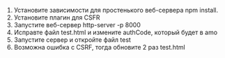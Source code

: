 1) Установите зависимости для простенького веб-сервера npm install.
2) Установите плагин для CSFR
3) Запустите веб-сервер http-server -p 8000
4) Исправте файл test.html и измените authCode, который будет в amo
5) Запустите сервер и откройте файл test
6) Возможна ошибка с CSRF, тогда обновите 2 раз test.html
